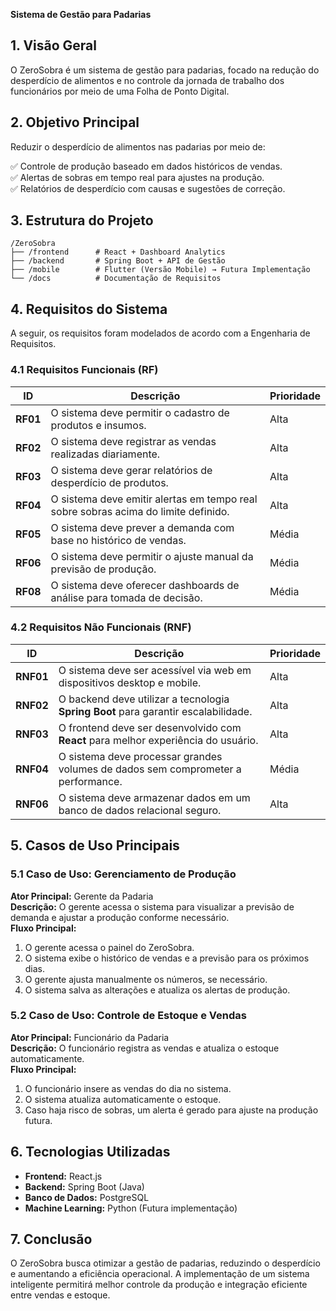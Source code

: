 **Sistema de Gestão para Padarias**  

## **1. Visão Geral**  
O ZeroSobra é um sistema de gestão para padarias, focado na redução do desperdício de alimentos e no controle da jornada de trabalho dos funcionários por meio de uma Folha de Ponto Digital.

## **2. Objetivo Principal**  
Reduzir o desperdício de alimentos nas padarias por meio de:  

✅ Controle de produção baseado em dados históricos de vendas.  
✅ Alertas de sobras em tempo real para ajustes na produção.  
✅ Relatórios de desperdício com causas e sugestões de correção.  


## **3. Estrutura do Projeto**  
```
/ZeroSobra
├── /frontend      # React + Dashboard Analytics
├── /backend       # Spring Boot + API de Gestão
├── /mobile        # Flutter (Versão Mobile) → Futura Implementação
└── /docs          # Documentação de Requisitos

```


## **4. Requisitos do Sistema**  
A seguir, os requisitos foram modelados de acordo com a Engenharia de Requisitos.

### **4.1 Requisitos Funcionais (RF)**  
| **ID**  | **Descrição** | **Prioridade** |
|--------|-------------|-------------|
| **RF01** | O sistema deve permitir o cadastro de produtos e insumos. | Alta |
| **RF02** | O sistema deve registrar as vendas realizadas diariamente. | Alta |
| **RF03** | O sistema deve gerar relatórios de desperdício de produtos. | Alta |
| **RF04** | O sistema deve emitir alertas em tempo real sobre sobras acima do limite definido. | Alta |
| **RF05** | O sistema deve prever a demanda com base no histórico de vendas. | Média |
| **RF06** | O sistema deve permitir o ajuste manual da previsão de produção. | Média |
| **RF08** | O sistema deve oferecer dashboards de análise para tomada de decisão. | Média |


### **4.2 Requisitos Não Funcionais (RNF)**  
| **ID**  | **Descrição** | **Prioridade** |
|--------|-------------|-------------|
| **RNF01** | O sistema deve ser acessível via web em dispositivos desktop e mobile. | Alta |
| **RNF02** | O backend deve utilizar a tecnologia **Spring Boot** para garantir escalabilidade. | Alta |
| **RNF03** | O frontend deve ser desenvolvido com **React** para melhor experiência do usuário. | Alta |
| **RNF04** | O sistema deve processar grandes volumes de dados sem comprometer a performance. | Média |
| **RNF06** | O sistema deve armazenar dados em um banco de dados relacional seguro. | Alta |


## **5. Casos de Uso Principais**  
### **5.1 Caso de Uso: Gerenciamento de Produção**  
**Ator Principal:** Gerente da Padaria  
**Descrição:** O gerente acessa o sistema para visualizar a previsão de demanda e ajustar a produção conforme necessário.  
**Fluxo Principal:**  
1. O gerente acessa o painel do ZeroSobra.  
2. O sistema exibe o histórico de vendas e a previsão para os próximos dias.  
3. O gerente ajusta manualmente os números, se necessário.  
4. O sistema salva as alterações e atualiza os alertas de produção.  


### **5.2 Caso de Uso: Controle de Estoque e Vendas**  
**Ator Principal:** Funcionário da Padaria  
**Descrição:** O funcionário registra as vendas e atualiza o estoque automaticamente.  
**Fluxo Principal:**  
1. O funcionário insere as vendas do dia no sistema.  
2. O sistema atualiza automaticamente o estoque.  
3. Caso haja risco de sobras, um alerta é gerado para ajuste na produção futura.  


## **6. Tecnologias Utilizadas**  
- **Frontend:** React.js  
- **Backend:** Spring Boot (Java)  
- **Banco de Dados:** PostgreSQL  
- **Machine Learning:** Python (Futura implementação)  


## **7. Conclusão**  
O ZeroSobra busca otimizar a gestão de padarias, reduzindo o desperdício e aumentando a eficiência operacional. A implementação de um sistema inteligente permitirá melhor controle da produção e integração eficiente entre vendas e estoque.  

